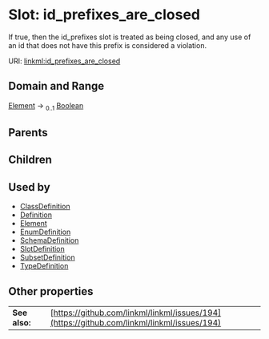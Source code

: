 
# Slot: id_prefixes_are_closed

If true, then the id_prefixes slot is treated as being closed, and any use of an id that does not have this prefix is considered a violation.

URI: [linkml:id_prefixes_are_closed](https://w3id.org/linkml/id_prefixes_are_closed)


## Domain and Range

[Element](Element.md) &#8594;  <sub>0..1</sub> [Boolean](types/Boolean.md)

## Parents


## Children


## Used by

 * [ClassDefinition](ClassDefinition.md)
 * [Definition](Definition.md)
 * [Element](Element.md)
 * [EnumDefinition](EnumDefinition.md)
 * [SchemaDefinition](SchemaDefinition.md)
 * [SlotDefinition](SlotDefinition.md)
 * [SubsetDefinition](SubsetDefinition.md)
 * [TypeDefinition](TypeDefinition.md)

## Other properties

|  |  |  |
| --- | --- | --- |
| **See also:** | | [https://github.com/linkml/linkml/issues/194](https://github.com/linkml/linkml/issues/194) |